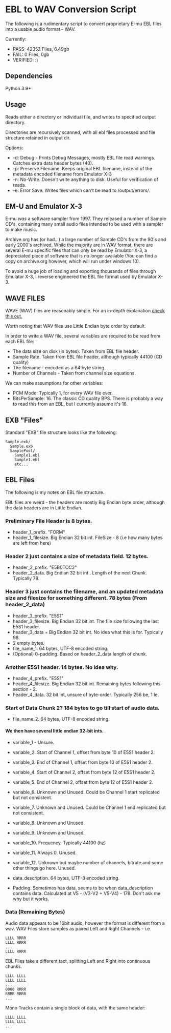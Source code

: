 # EBL to WAV Conversion Script
The following is a rudimentary script to convert proprietary E-mu EBL files into a usable audio format - WAV.

Currently:
 - PASS: 42352 Files, 6.49gb
 - FAIL: 0 Files, 0gb
 - VERIFIED: :) 

## Dependencies
Python 3.9+

## Usage
Reads either a directory or individual file, and writes to specified output directory.

Directories are recursively scanned, with all ebl files processed and file structure retained in output dir.

Options:
 - -d: Debug - Prints Debug Messages, mostly EBL file read warnings. Catches extra data header bytes (40).
 - -p: Preserve Filename. Keeps original EBL filename, instead of the metadata encoded filename from Emulator X-3
 - -n: No-Write. Doesn't write anything to disk. Useful for verification of reads.
 - -e: Error Save. Writes files which can't be read to /output/errors/.
        
## EM-U and Emulator X-3
E-mu *was* a software sampler from 1997. They released a number of Sample CD's, containing many small audio files intended to be used with a sampler to make music.

Archive.org has (or had...) a large number of Sample CD's from the 90's and early 2000's archived. While the majority are in WAV format, there are several E-mu specific files that can only be read by Emulator X-3, a depreciated piece of software that is no longer available (You can find a copy on archive.org however, which will run under windows 10).

To avoid a huge job of loading and exporting thousands of files through Emulator X-3, I reverse engineered the EBL file format used by Emulator X-3.

## WAVE FILES
WAVE (WAV) files are reasonably simple. For an in-depth explanation [check this out.](http://soundfile.sapp.org/doc/WaveFormat/)

Worth noting that WAV files use Little Endian byte order by default.

In order to write a WAV file, several variables are required to be read from each EBL file:

- The data size on disk (in bytes). Taken from EBL file header.
- Sample Rate. Taken from EBL file header, although typically 44100 (CD quality)
- The filename - encoded as a 64 byte string.
- Number of Channels - Taken from channel size equations. 

We can make assumptions for other variables:

- PCM Mode: Typically 1, for every WAV file ever.
- BitsPerSample: 16. The classic CD quality BPS. There is probably a way to read this from an EBL, but I currently assume it's 16.

## EXB "Files"
Standard "EXB" file structure looks like the following:

    Sample.exb/
      Sample.exb
      SamplePool/
        Sample1.ebl
        Sample1.ebl
        etc...
        
## EBL Files
The following is my notes on EBL file structure.

EBL files are weird - the headers are mostly Big Endian byte order, although the data headers are in Little Endian.

### Preliminary File Header is 8 bytes.
- header_1_prefix. "FORM"
- header_1_filesize. Big Endian 32 bit int. FileSize - 8 (i.e how many bytes are left from here)

### Header 2 just contains a size of metadata field. 12 bytes.
- header_2_prefix. "E5B0TOC2"
- header_2_data. Big Endian 32 bit int . Length of the next Chunk. Typically 78.

### Header 3 just contains the filename, and an updated metadata size and filesize for something different. 78 bytes (From header_2_data)
- header_3_prefix. "E5S1"
- header_3_filesize. Big Endian 32 bit int. The file size following the last E5S1 header.
- header_3_data = Big Endian 32 bit int. No idea what this is for. Typically 98.
- 2 empty bytes.
- file_name_1. 64 bytes, UTF-8 encoded string.
- (Optional) 0-padding. Based on header_2_data length of chunk.

### Another E5S1 header. 14 bytes. No idea why.
- header_4_prefix. "E5S1"
- header_4_filesize. Big Endian 32 bit int. Remaining bytes following this section - 2.
- header_4_data. 32 bit int, unsure of byte-order. Typically 256 be, 1 le.

### Start of Data Chunk 2? 184 bytes to go till start of audio data.
- file_name_2. 64 bytes, UTF-8 encoded string.

#### We then have several little endian 32-bit ints.
- variable_1 - Unsure.

- variable_2. Start of Channel 1, offset from byte 10 of E5S1 header 2.
- variable_3. End of Channel 1, offset from byte 10 of E5S1 header 2.
- variable_4. Start of Channel 2, offset from byte 12 of E5S1 header 2.
- variable_5. End of Channel 2, offset from byte 12 of E5S1 header 2.

- variable_6. Unknown and Unused. Could be Channel 1 start replicated but not consistent.
- variable_7. Unknown and Unused. Could be Channel 1 end replicated but not consistent.
- variable_8. Unknown and Unused.
- variable_9. Unknown and Unused.

- variable_10. Frequency. Typically 44100 (hz)
- variable_11. Always 0. Unused.
- variable_12. Unknown but maybe number of channels, bitrate and some other things go here. Unused.

- data_description. 64 bytes, UTF-8 encoded string.

- Padding. Sometimes has data, seems to be when data_description contains data. Calculated at V5 - (V3-V2 + V5-V4) - 178. Don't ask me why but it works.

### Data (Remaining Bytes)
Audio data appears to be 16bit audio, however the format is different from a wav.
WAV Files store samples as paired Left and Right Channels - i.e

    LLLL RRRR
    LLLL RRRR
    ...
    LLLL RRRR

EBL Files take a different tact, splitting Left and Right into continuous chunks.

    LLLL LLLL
    LLLL LLLL
    ...
    0000 RRRR
    RRRR RRRR
    ...

Mono Tracks contain a single block of data, with the same header:

    LLLL LLLL
    LLLL LLLL
    ...

